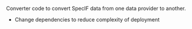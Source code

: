 ﻿Converter code to convert SpecIF data from one data provider to another.

* Change dependencies to reduce complexity of deployment